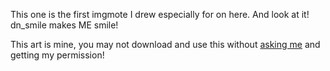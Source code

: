 <hl-img preview="/assets/img/media/art/dn/dn_smile_tr.png" alt="MouseMouse!" highlight="/assets/img/media/art/dn/dn_smile.png" style="max-width: 550px"></hl-img>

This one is the first imgmote I drew especially for on here. And look at it! <imgmote>dn_smile</imgmote> makes ME smile!

<span class="notion">This art is mine, you may not download and use this without [asking me](mailto:mar@strawmelonjuice.com) and getting my permission!</span>